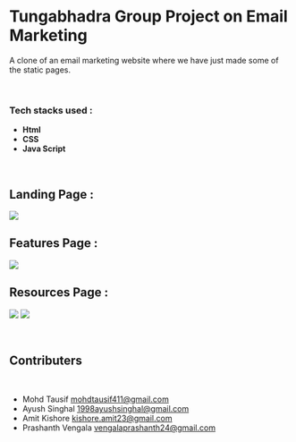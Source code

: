 # Tungabhadra Group Project on Email Marketing

A clone of an email marketing website where we have just made some of the static pages.

​
### Tech stacks used :

*  **Html** 
*  **CSS** 
*  **Java Script** 

​

## Landing Page :

<img src="https://i.imgur.com/gNlTGut.png" />

## Features Page :

<img src="https://i.imgur.com/vOPSHue.png" />

## Resources Page :

<img src="https://i.imgur.com/NJULjdP.png" />
<img src="https://i.imgur.com/ruNyzuk.png" />

​
## Contributers
​
- Mohd Tausif <mohdtausif411@gmail.com>
- Ayush Singhal <1998ayushsinghal@gmail.com>
- Amit Kishore  <kishore.amit23@gmail.com>
- Prashanth Vengala <vengalaprashanth24@gmail.com>
